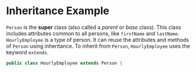 # Inheritance Example
`Person` is the **super** class (also called a *parent* or *base* class). This class includes attributes common to all persons, like `firstName` and `lastName`.
`HourlyEmployee` is a type of person. It can reuse the attributes and methods of `Person` using inheritance. To inherit from `Person`, `HourlyEmployee` uses the keyword `extends`.

```java
public class HourlyEmployee extends Person {
```
